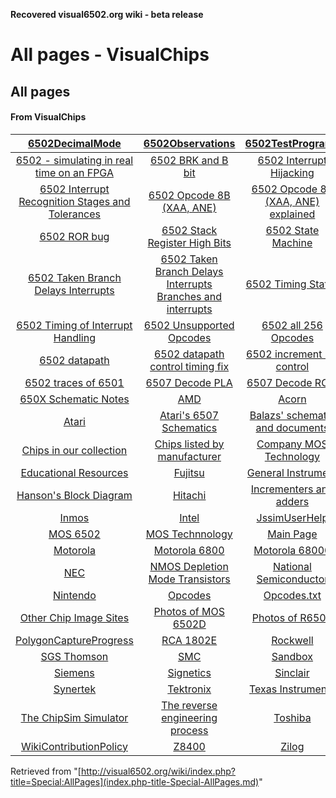 **Recovered visual6502.org wiki - beta release**

# All pages - VisualChips

## All pages

#### From VisualChips

| [6502DecimalMode](index.php-title-6502DecimalMode.md) | [6502Observations](index.php-title-6502Observations.md) | [6502TestPrograms](index.php-title-6502TestPrograms.md) |
|:---:|:---:|:---:|
| [6502 - simulating in real time on an FPGA](index.php-title-6502_-_simulating_in_real_time_on_an_FPGA.md) | [6502 BRK and B bit](index.php-title-6502_BRK_and_B_bit.md) | [6502 Interrupt Hijacking](index.php-title-6502_Interrupt_Hijacking.md) |
| [6502 Interrupt Recognition Stages and Tolerances](index.php-title-6502_Interrupt_Recognition_Stages_and_Tolerances.md) | [6502 Opcode 8B (XAA, ANE)](index.php-title-6502_Opcode_8B_~XAA~_ANE~.md) | [6502 Opcode 8B (XAA, ANE) explained](index.php-title-6502_Opcode_8B_~XAA~_ANE~_explained.md) |
| [6502 ROR bug](index.php-title-6502_ROR_bug.md) | [6502 Stack Register High Bits](index.php-title-6502_Stack_Register_High_Bits.md) | [6502 State Machine](index.php-title-6502_State_Machine.md) |
| [6502 Taken Branch Delays Interrupts](index.php-title-6502_Taken_Branch_Delays_Interrupts.md) | [6502 Taken Branch Delays Interrupts Branches and interrupts](index.php-title-6502_Taken_Branch_Delays_Interrupts_Branches_and_interrupts.md) | [6502 Timing States](index.php-title-6502_Timing_States.md) |
| [6502 Timing of Interrupt Handling](index.php-title-6502_Timing_of_Interrupt_Handling.md) | [6502 Unsupported Opcodes](index.php-title-6502_Unsupported_Opcodes.md) | [6502 all 256 Opcodes](index.php-title-6502_all_256_Opcodes.md) |
| [6502 datapath](index.php-title-6502_datapath.md) | [6502 datapath control timing fix](index.php-title-6502_datapath_control_timing_fix.md) | [6502 increment PC control](index.php-title-6502_increment_PC_control.md) |
| [6502 traces of 6501](index.php-title-6502_traces_of_6501.md) | [6507 Decode PLA](index.php-title-6507_Decode_PLA.md) | [6507 Decode ROM](index.php-title-6507_Decode_ROM.md) |
| [650X Schematic Notes](index.php-title-650X_Schematic_Notes.md) | [AMD](index.php-title-AMD.md) | [Acorn](index.php-title-Acorn.md) |
| [Atari](index.php-title-Atari.md) | [Atari's 6507 Schematics](index.php-title-Atari~s_6507_Schematics.md) | [Balazs' schematic and documents](index.php-title-Balazs~_schematic_and_documents.md) |
| [Chips in our collection](index.php-title-Chips_in_our_collection.md) | [Chips listed by manufacturer](index.php-title-Chips_listed_by_manufacturer.md) | [Company MOS Technology](index.php-title-Company_MOS_Technology.md) |
| [Educational Resources](index.php-title-Educational_Resources.md) | [Fujitsu](index.php-title-Fujitsu.md) | [General Instrument](index.php-title-General_Instrument.md) |
| [Hanson's Block Diagram](index.php-title-Hanson~s_Block_Diagram.md) | [Hitachi](index.php-title-Hitachi.md) | [Incrementers and adders](index.php-title-Incrementers_and_adders.md) |
| [Inmos](index.php-title-Inmos.md) | [Intel](index.php-title-Intel.md) | [JssimUserHelp](index.php-title-JssimUserHelp.md) |
| [MOS 6502](index.php-title-MOS_6502.md) | [MOS Technnology](index.php-title-MOS_Technnology.md) | [Main Page](index.php-title-Main_Page.md) |
| [Motorola](index.php-title-Motorola.md) | [Motorola 6800](index.php-title-Motorola_6800.md) | [Motorola 68000](index.php-title-Motorola_68000.md) |
| [NEC](index.php-title-NEC.md) | [NMOS Depletion Mode Transistors](index.php-title-NMOS_Depletion_Mode_Transistors.md) | [National Semiconductor](index.php-title-National_Semiconductor.md) |
| [Nintendo](index.php-title-Nintendo.md) | [Opcodes](index.php-title-Opcodes.md) | [Opcodes.txt](index.php-title-Opcodes.txt.md) |
| [Other Chip Image Sites](index.php-title-Other_Chip_Image_Sites.md) | [Photos of MOS 6502D](index.php-title-Photos_of_MOS_6502D.md) | [Photos of R6502](index.php-title-Photos_of_R6502.md) |
| [PolygonCaptureProgress](index.php-title-PolygonCaptureProgress.md) | [RCA 1802E](index.php-title-RCA_1802E.md) | [Rockwell](index.php-title-Rockwell.md) |
| [SGS Thomson](index.php-title-SGS_Thomson.md) | [SMC](index.php-title-SMC.md) | [Sandbox](index.php-title-Sandbox.md) |
| [Siemens](index.php-title-Siemens.md) | [Signetics](index.php-title-Signetics.md) | [Sinclair](index.php-title-Sinclair.md) |
| [Synertek](index.php-title-Synertek.md) | [Tektronix](index.php-title-Tektronix.md) | [Texas Instruments](index.php-title-Texas_Instruments.md) |
| [The ChipSim Simulator](index.php-title-The_ChipSim_Simulator.md) | [The reverse engineering process](index.php-title-The_reverse_engineering_process.md) | [Toshiba](index.php-title-Toshiba.md) |
| [WikiContributionPolicy](index.php-title-WikiContributionPolicy.md) | [Z8400](index.php-title-Z8400.md) | [Zilog](index.php-title-Zilog.md) |

Retrieved from "[http://visual6502.org/wiki/index.php?title=Special:AllPages](index.php-title-Special-AllPages.md)"

